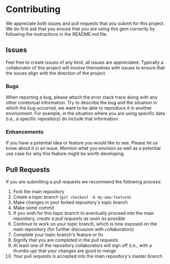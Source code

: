 # Contributing

We appreciate both issues and pull requests that you submit for this project. We do first ask that you ensure that you are using this gem correctly by following the instructions in the README.md file.

## Issues

Feel free to create issues of any kind, all issues are appreciated. Typically a collaborator of this project will involve themselves with issues to ensure that the issues align with the direction of the project.

### Bugs

When reporting a bug, please attach the error stack trace along with any other contextual information. Try to describe the bug and the situation in which the bug occurred, we want to be able to reproduce it in another environment. For example, in the situation where you are using specific data (i.e., a specific repository) do include that information.

### Enhancements

If you have a potential idea or feature you would like to see. Please let us know about it in an issue. Mention what you envision as well as a potential use case for why this feature might be worth developing.

## Pull Requests

If you are submitting a pull requests we recommend the following process:

1. Fork the main repository
2. Create a topic branch (`git checkout -b my-new-feature`)
3. Make changes in your forked repository's topic branch
4. Make some commit
5. If you wish for this topic branch to eventually proceed into the main repository, *create a pull requests as soon as possible*
6. Continue to work on your topic branch, which is now exposed on the main repository (for further discussion with collaborators)
7. Complete your topic branch's feature or fix
8. Signify that you are completed in the pull requests
9. At least one of the repository collaborators will sign off (i.e., with a thumbs up) that your changes are good to merge
10. Your pull requests is accepted into the main repository's master branch
